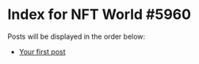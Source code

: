 # Index for NFT World #5960
Posts will be displayed in the order below:

- [Your first post](./001-first.md)

